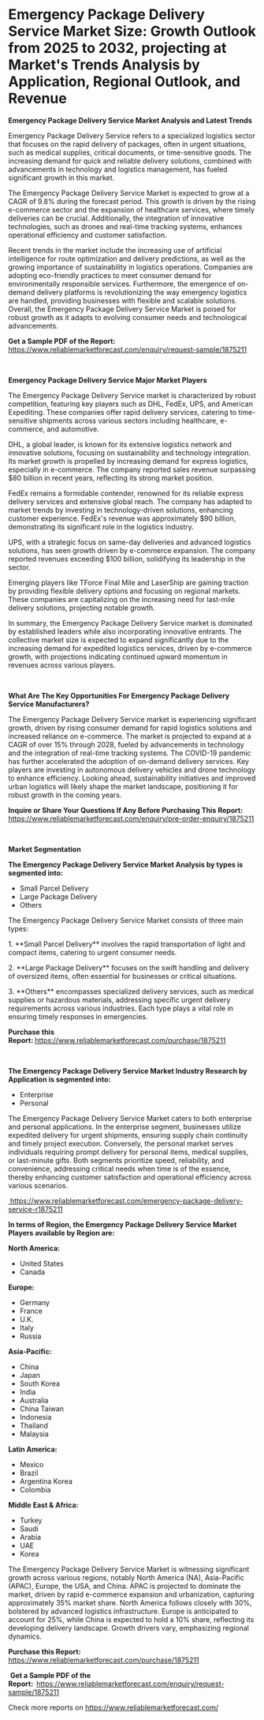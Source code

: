 <p><h1>Emergency Package Delivery Service Market Size: Growth Outlook from 2025 to 2032, projecting at Market's Trends Analysis by Application, Regional Outlook, and Revenue</h1></p><p><strong>Emergency Package Delivery Service Market Analysis and Latest Trends</strong></p>
<p><p>Emergency Package Delivery Service refers to a specialized logistics sector that focuses on the rapid delivery of packages, often in urgent situations, such as medical supplies, critical documents, or time-sensitive goods. The increasing demand for quick and reliable delivery solutions, combined with advancements in technology and logistics management, has fueled significant growth in this market.</p><p>The Emergency Package Delivery Service Market is expected to grow at a CAGR of 9.8% during the forecast period. This growth is driven by the rising e-commerce sector and the expansion of healthcare services, where timely deliveries can be crucial. Additionally, the integration of innovative technologies, such as drones and real-time tracking systems, enhances operational efficiency and customer satisfaction.</p><p>Recent trends in the market include the increasing use of artificial intelligence for route optimization and delivery predictions, as well as the growing importance of sustainability in logistics operations. Companies are adopting eco-friendly practices to meet consumer demand for environmentally responsible services. Furthermore, the emergence of on-demand delivery platforms is revolutionizing the way emergency logistics are handled, providing businesses with flexible and scalable solutions. Overall, the Emergency Package Delivery Service Market is poised for robust growth as it adapts to evolving consumer needs and technological advancements.</p></p>
<p><strong>Get a Sample PDF of the Report:&nbsp;</strong> <a href="https://www.reliablemarketforecast.com/enquiry/request-sample/1875211?utm_campaign=3299&utm_medium=2&utm_source=Github&utm_content=ia&utm_term=11032025&utm_id=emergency-package-delivery-service">https://www.reliablemarketforecast.com/enquiry/request-sample/1875211</a></p>
<p>&nbsp;</p>
<p><strong>Emergency Package Delivery Service Major Market Players</strong></p>
<p><p>The Emergency Package Delivery Service market is characterized by robust competition, featuring key players such as DHL, FedEx, UPS, and American Expediting. These companies offer rapid delivery services, catering to time-sensitive shipments across various sectors including healthcare, e-commerce, and automotive.</p><p>DHL, a global leader, is known for its extensive logistics network and innovative solutions, focusing on sustainability and technology integration. Its market growth is propelled by increasing demand for express logistics, especially in e-commerce. The company reported sales revenue surpassing $80 billion in recent years, reflecting its strong market position.</p><p>FedEx remains a formidable contender, renowned for its reliable express delivery services and extensive global reach. The company has adapted to market trends by investing in technology-driven solutions, enhancing customer experience. FedEx's revenue was approximately $90 billion, demonstrating its significant role in the logistics industry.</p><p>UPS, with a strategic focus on same-day deliveries and advanced logistics solutions, has seen growth driven by e-commerce expansion. The company reported revenues exceeding $100 billion, solidifying its leadership in the sector.</p><p>Emerging players like TForce Final Mile and LaserShip are gaining traction by providing flexible delivery options and focusing on regional markets. These companies are capitalizing on the increasing need for last-mile delivery solutions, projecting notable growth.</p><p>In summary, the Emergency Package Delivery Service market is dominated by established leaders while also incorporating innovative entrants. The collective market size is expected to expand significantly due to the increasing demand for expedited logistics services, driven by e-commerce growth, with projections indicating continued upward momentum in revenues across various players.</p></p>
<p>&nbsp;</p>
<p><strong>What Are The Key Opportunities For Emergency Package Delivery Service Manufacturers?</strong></p>
<p><p>The Emergency Package Delivery Service market is experiencing significant growth, driven by rising consumer demand for rapid logistics solutions and increased reliance on e-commerce. The market is projected to expand at a CAGR of over 15% through 2028, fueled by advancements in technology and the integration of real-time tracking systems. The COVID-19 pandemic has further accelerated the adoption of on-demand delivery services. Key players are investing in autonomous delivery vehicles and drone technology to enhance efficiency. Looking ahead, sustainability initiatives and improved urban logistics will likely shape the market landscape, positioning it for robust growth in the coming years.</p></p>
<p><strong>Inquire or Share Your Questions If Any Before Purchasing This Report:</strong> <a href="https://www.reliablemarketforecast.com/enquiry/pre-order-enquiry/1875211?utm_campaign=3299&utm_medium=2&utm_source=Github&utm_content=ia&utm_term=11032025&utm_id=emergency-package-delivery-service">https://www.reliablemarketforecast.com/enquiry/pre-order-enquiry/1875211</a></p>
<p>&nbsp;</p>
<p><strong>Market Segmentation</strong></p>
<p><strong>The Emergency Package Delivery Service Market Analysis by types is segmented into:</strong></p>
<p><ul><li>Small Parcel Delivery</li><li>Large Package Delivery</li><li>Others</li></ul></p>
<p><p>The Emergency Package Delivery Service Market consists of three main types: </p><p>1. **Small Parcel Delivery** involves the rapid transportation of light and compact items, catering to urgent consumer needs.</p><p>2. **Large Package Delivery** focuses on the swift handling and delivery of oversized items, often essential for businesses or critical situations.</p><p>3. **Others** encompasses specialized delivery services, such as medical supplies or hazardous materials, addressing specific urgent delivery requirements across various industries. Each type plays a vital role in ensuring timely responses in emergencies.</p></p>
<p><strong>Purchase this Report:&nbsp;</strong><a href="https://www.reliablemarketforecast.com/purchase/1875211?utm_campaign=3299&utm_medium=2&utm_source=Github&utm_content=ia&utm_term=11032025&utm_id=emergency-package-delivery-service">https://www.reliablemarketforecast.com/purchase/1875211</a></p>
<p>&nbsp;</p>
<p><strong>The Emergency Package Delivery Service Market Industry Research by Application is segmented into:</strong></p>
<p><ul><li>Enterprise</li><li>Personal</li></ul></p>
<p><p>The Emergency Package Delivery Service Market caters to both enterprise and personal applications. In the enterprise segment, businesses utilize expedited delivery for urgent shipments, ensuring supply chain continuity and timely project execution. Conversely, the personal market serves individuals requiring prompt delivery for personal items, medical supplies, or last-minute gifts. Both segments prioritize speed, reliability, and convenience, addressing critical needs when time is of the essence, thereby enhancing customer satisfaction and operational efficiency across various scenarios.</p></p>
<p><a href="https://www.reliablemarketforecast.com/emergency-package-delivery-service-r1875211?utm_campaign=3299&utm_medium=2&utm_source=Github&utm_content=ia&utm_term=11032025&utm_id=emergency-package-delivery-service">&nbsp;https://www.reliablemarketforecast.com/emergency-package-delivery-service-r1875211</a></p>
<p><strong>In terms of Region, the Emergency Package Delivery Service Market Players available by Region are:</strong></p>
<p>
    <p> <strong> North America: </strong>
        <ul>
            <li>United States</li>
            <li>Canada</li>
        </ul>
        </p> 
    <p> <strong> Europe: </strong>
        <ul>
            <li>Germany</li>
            <li>France</li>
            <li>U.K.</li>
            <li>Italy</li>
            <li>Russia</li>
        </ul>
        </p> 
    <p> <strong> Asia-Pacific: </strong>
        <ul>
            <li>China</li>
            <li>Japan</li>
            <li>South Korea</li>
            <li>India</li>
            <li>Australia</li>
            <li>China Taiwan</li>
            <li>Indonesia</li>
            <li>Thailand</li>
            <li>Malaysia</li>
        </ul>
        </p> 
    <p> <strong> Latin America: </strong>
        <ul>
            <li>Mexico</li>
            <li>Brazil</li>
            <li>Argentina Korea</li>
            <li>Colombia</li>
        </ul>
        </p> 
    <p> <strong> Middle East & Africa: </strong>
        <ul>
            <li>Turkey</li>
            <li>Saudi</li>
            <li>Arabia</li>
            <li>UAE</li>
            <li>Korea</li>
        </ul>
    </p>
    </p>
<p><p>The Emergency Package Delivery Service Market is witnessing significant growth across various regions, notably North America (NA), Asia-Pacific (APAC), Europe, the USA, and China. APAC is projected to dominate the market, driven by rapid e-commerce expansion and urbanization, capturing approximately 35% market share. North America follows closely with 30%, bolstered by advanced logistics infrastructure. Europe is anticipated to account for 25%, while China is expected to hold a 10% share, reflecting its developing delivery landscape. Growth drivers vary, emphasizing regional dynamics.</p></p>
<p><strong>Purchase this Report: </strong><a href="https://www.reliablemarketforecast.com/purchase/1875211?utm_campaign=3299&utm_medium=2&utm_source=Github&utm_content=ia&utm_term=11032025&utm_id=emergency-package-delivery-service">https://www.reliablemarketforecast.com/purchase/1875211</a></p>
<p>&nbsp;<strong>Get a Sample PDF of the Report:&nbsp;&nbsp;</strong><a href="https://www.reliablemarketforecast.com/enquiry/request-sample/1875211?utm_campaign=3299&utm_medium=2&utm_source=Github&utm_content=ia&utm_term=11032025&utm_id=emergency-package-delivery-service">https://www.reliablemarketforecast.com/enquiry/request-sample/1875211</a></p>
<p><strong></strong></p>
<p>Check more reports on <a href="https://www.reliablemarketforecast.com/?utm_campaign=3299&utm_medium=2&utm_source=Github&utm_content=ia&utm_term=11032025&utm_id=emergency-package-delivery-service">https://www.reliablemarketforecast.com/</a></p>